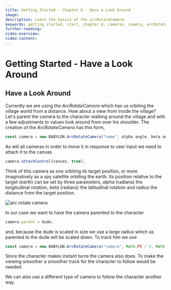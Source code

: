 ```yaml
---
title: Getting Started - Chapter 8 - Have a Look Around
image: 
description: Learn the basics of the arcRotateCamera.
keywords: getting started, start, chapter 8, cameras, camera, arcRotate
further-reading:
video-overview:
video-content:
---
```


# Getting Started - Have a Look Around

## Have a Look Around
Currently we are using the *ArcRotateCamera* which has us orbiting the village world from a distance. How about a view from inside the village? Let's parent the camera to the character walking around the village and with a few adjustments to values look around from over his shoulder. The creation of the *ArcRotateCamera* has this form,

```javascript
const camera = new BABYLON.ArcRotateCamera("name", alpha angle, beta angle, radius, target position);
```

As will all cameras in order to move it in response to user input we need to attach it to the canvas.

```javascript
camera.attachControl(canvas, true);
```

Think of this camera as one orbiting its target position, or more imaginatively as a spy satellite orbiting the earth. Its position relative to the target (earth) can be set by three parameters, _alpha_ (radians) the longitudinal rotation, _beta_ (radians) the latitudinal rotation and  _radius_ the distance from the target position.

![arc rotate camera](/img/how_to/camalphabeta.jpg)

In our case we want to have the camera parented to the character

```javascript
camera.parent = dude;
```

and, because the dude is scaled in size we use a large radius which as parented to the dude will be scaled down. To track him we use 

```javascript
const camera = new BABYLON.ArcRotateCamera("camera", Math.PI / 2, Math.PI / 2.5, 150, new BABYLON.Vector3(0, 60, 0));
```

Since the character makes instant turns the camera also does. To make the viewing smoother a smoother track for the character to follow would be needed.

<Playground id="#KBS9I5#97" title="Over The Shoulder" description="Parent the camera to a character for an over the shoulder angle." image="/img/playgroundsAndNMEs/gettingStartedCamera.jpg"/>

We can also use a different type of camera to follow the character another way.
